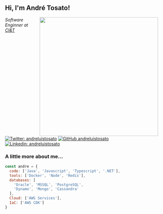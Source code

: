 <h2> Hi, I'm André Tosato!</h2>
<img align='right' src="https://media.giphy.com/media/qgQUggAC3Pfv687qPC/giphy.gif" width="390">
<p><em>Software Enginner at <a href="[https://ciandt.com/)">CI&T</a>
</em></p>

[![Twitter: andreluistosato](https://img.shields.io/twitter/follow/andreluistosato?style=social)](https://twitter.com/andreluistosato)
[![GitHub andreluistosato](https://img.shields.io/github/followers/andreluistosato?label=follow&style=social)](https://github.com/andreluistosato)
[![Linkedin: andreluistosato](https://img.shields.io/badge/-andreluistosato-blue?style=flat-square&logo=Linkedin&logoColor=white&link=https://www.linkedin.com/in/andreluistosato/)](https://www.linkedin.com/in/andreluistosato/)


### A little more about me...  

```javascript
const andre = {
  code: ['Java', 'Javascript', 'Typescript', '.NET'],
  tools: ['Docker', 'Node', 'Redis'],
  databases: [
    'Oracle', 'MSSQL', 'PostgreSQL', 
    'Dynamo', 'Mongo', 'Cassandra'
  ],
  Cloud: ['AWS Services'],
  IaC: ['AWS CDK']
}
```
